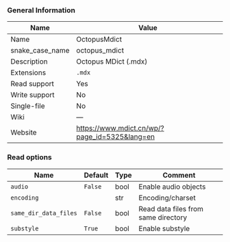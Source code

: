 
### General Information ###
Name | Value
---- | -------
Name | OctopusMdict
snake_case_name | octopus_mdict
Description | Octopus MDict (.mdx)
Extensions | `.mdx`
Read support | Yes
Write support | No
Single-file | No
Wiki | ―
Website | https://www.mdict.cn/wp/?page_id=5325&lang=en


### Read options ###
Name | Default | Type | Comment
---- | ---- | ------- | -------
`audio` | `False` | bool | Enable audio objects
`encoding` |  | str | Encoding/charset
`same_dir_data_files` | `False` | bool | Read data files from same directory
`substyle` | `True` | bool | Enable substyle

